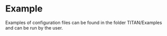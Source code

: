 # Example

Examples of configuration files can be found in the folder TITAN/Examples and can be run by the user. 